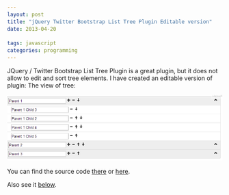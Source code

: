 ```yaml
---
layout: post
title: "jQuery Twitter Bootstrap List Tree Plugin Editable version"
date: 2013-04-20

tags: javascript
categories: programming
---
```

JQuery / Twitter Bootstrap List Tree Plugin is a great plugin, but it does not allow to edit and sort tree elements. I have created an editable version of plugin: The view of tree:

![example](./images/bootstrap_tree.png)

You can find the source code [there](http://pastebin.com/BTA4nL1c) or [here](/code/tree.js).

Also see it [below](http://jsfiddle.net/QD8Hs/1060/).
